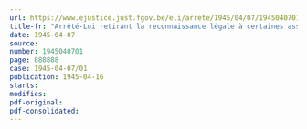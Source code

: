 ```yaml
---
url: https://www.ejustice.just.fgov.be/eli/arrete/1945/04/07/1945040701/justel
title-fr: "Arrêté-Loi retirant la reconnaissance légale à certaines associations mutualistes"
date: 1945-04-07
source:
number: 1945040701
page: 888888
case: 1945-04-07/01
publication: 1945-04-16
starts:
modifies:
pdf-original:
pdf-consolidated:
---
```



